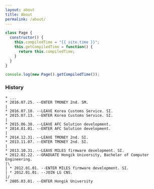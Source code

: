 ```yaml
---
layout: about
title: About
permalink: /about/
---
```


``` javascript
class Page {
  constructor() {
    this.compiledTime = "{{ site.time }}";
    this.getCompiledTime = function() {
      return this.compiledTime;
    }
  }
}

console.log(new Page().getCompiledTime());

```

### History

``` shell
* ...
* 2016.07.25. --ENTER TMONEY 2nd. SM.
|
* 2016.07.10. --LEAVE Korea Customs Service. SI.
* 2015.07.13. --ENTER Korea Customs Service. SI.
|
* 2015.06.30. --LEAVE AFC Solution development.
* 2014.01.01. --ENTER AFC Solution development.
|
* 2014.12.31. --LEAVE TMONEY 2nd. SI.
* 2013.11.07. --ENTER TMONEY 2nd. SI.
|
* 2013.10.31. --LEAVE MILES firmware development. SI.
* 2012.02.22. --GRADUATE Hongik University, Bachelor of Computer Engineering.
|\
| * 2012.01.01. --ENTER MILES firmware development. SI.
| * 2012.01.01. --JOIN LG CNS.
|/
* 2005.03.01. --ENTER Hongik University
```

<script>
  $(document).ready(function(){
    var curDate = new Date();
    var chmunk = Math.ceil((curDate-new Date(2010, 01-1, 12))/1000/*millisec to sec*//60/*sec to min*//60/*min to hour*//24/*hour to day*/);
    var merryGoAround = Math.ceil((curDate-new Date(2017, 09-1, 16))/1000/*millisec to sec*//60/*sec to min*//60/*min to hour*//24/*hour to day*/);
    var myBean = Math.ceil((curDate-new Date(2018, 12-1, 20))/1000/*millisec to sec*//60/*sec to min*//60/*min to hour*//24/*hour to day*/);
    var myBeanSprout = Math.ceil((curDate-new Date(2018, 09-1, 20))/1000/*millisec to sec*//60/*sec to min*//60/*min to hour*//24/*hour to day*/);

    function appendDday(id, day) {
      var element = '';
      element += '<div>';
      element += '<span class="kd">var</span> ';
      element += '<span class="nx">' + id + '</span> ';
      element += '<span class="o">=</span> ';
      element += '<span class="mo">' + chmunk + '</span> ';
      element += '<span class="err">;</span>';
      element += '</div>';
      $('.highlight code').eq(0).append(element);      
    }
    appendDday('chmunk', chmunk);
    appendDday('merryGoAround', merryGoAround);
    appendDday('myBean', myBean);
    appendDday('myBeanSprout', myBeanSprout);

    $('.highlight code').eq(0).append('<span class="kd">var</span> <span class="nx">chmunk</span> <span class="o">=</span> <span class="mo">' + chmunk + '</span><span class="err">;\n');
    $('.highlight code').eq(0).append('<span class="kd">var</span> <span class="nx">merryGoAround</span> <span class="o">=</span> <span class="mo">' + merryGoAround + '</span><span class="err">;\n');
    $('.highlight code').eq(0).append('<span class="kd">var</span> <span class="nx">myBean</span> <span class="o">=</span> <span class="mo">' + myBean + '</span><span class="err">;\n');

  });
</script>
